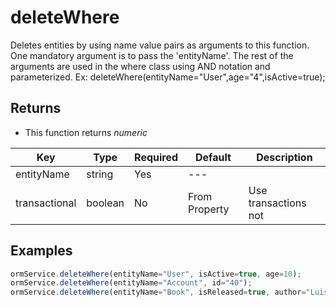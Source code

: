# deleteWhere

Deletes entities by using name value pairs as arguments to this function. One mandatory argument is to pass the 'entityName'. The rest of the arguments are used in the where class using AND notation and parameterized. Ex: deleteWhere(entityName="User",age="4",isActive=true);

## Returns

* This function returns _numeric_

| Key           | Type    | Required | Default       | Description          |
| ------------- | ------- | -------- | ------------- | -------------------- |
| entityName    | string  | Yes      | ---           |                      |
| transactional | boolean | No       | From Property | Use transactions not |

## Examples

```javascript
ormService.deleteWhere(entityName="User", isActive=true, age=10);
ormService.deleteWhere(entityName="Account", id="40");
ormService.deleteWhere(entityName="Book", isReleased=true, author="Luis Majano");
```
